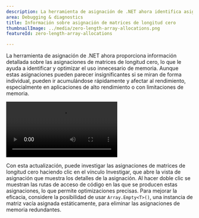```yaml
---
description: La herramienta de asignación de .NET ahora identifica asignaciones de matriz de longitud cero, lo que ayuda a optimizar el uso y el rendimiento de la memoria.
area: Debugging & diagnostics
title: Información sobre asignación de matrices de longitud cero
thumbnailImage: ../media/zero-length-array-allocations.png
featureId: zero-length-array-allocations

---
```



La herramienta de asignación de .NET ahora proporciona información detallada sobre las asignaciones de matrices de longitud cero, lo que le ayuda a identificar y optimizar el uso innecesario de memoria. Aunque estas asignaciones pueden parecer insignificantes si se miran de forma individual, pueden ir acumulándose rápidamente y afectar al rendimiento, especialmente en aplicaciones de alto rendimiento o con limitaciones de memoria.

![Herramienta de instrumentación nativa](../media/zero-length-array-allocations.mp4)

Con esta actualización, puede investigar las asignaciones de matrices de longitud cero haciendo clic en el vínculo Investigar, que abre la vista de asignación que muestra los detalles de la asignación. Al hacer doble clic se muestran las rutas de acceso de código en las que se producen estas asignaciones, lo que permite optimizaciones precisas. Para mejorar la eficacia, considere la posibilidad de usar `Array.Empty<T>()`, una instancia de matriz vacía asignada estáticamente, para eliminar las asignaciones de memoria redundantes.

